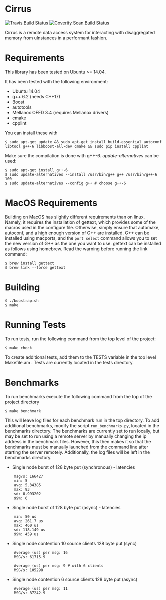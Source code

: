 Cirrus
==================================

[![Travis Build Status](https://travis-ci.org/jcarreira/ddc.svg?branch=master)](https://travis-ci.org/jcarreira/ddc)
[![Coverity Scan Build Status](https://scan.coverity.com/projects/10708/badge.svg)](https://scan.coverity.com/projects/jcarreira-ddc)

Cirrus is a remote data access system for interacting with disaggregated memory from uInstances in a performant fashion.

Requirements
============

This library has been tested on Ubuntu >= 14.04.

It has been tested with the following environment:
* Ubuntu 14.04
* g++ 6.2 (needs C++17)
* Boost
* autotools
* Mellanox OFED 3.4 (requires Mellanox drivers)
* cmake
* cpplint

You can install these with

    $ sudo apt-get update && sudo apt-get install build-essential autoconf libtool g++-6 libboost-all-dev cmake && sudo pip install cpplint
    
Make sure the compilation is done with g++-6. *update-alternatives* can be used:

    $ sudo apt-get install g++-6
    $ sudo update-alternatives --install /usr/bin/g++ g++ /usr/bin/g++-6 100
    $ sudo update-alternatives --config g++ # choose g++-6

MacOS Requirements
============
Building on MacOS has slightly different requirements than on linux. Namely, it requires the installation of gettext, which provides some of the macros used in the configure file. Otherwise, simply ensure that automake, autoconf, and a high enough version of G++ are installed. G++ can be installed using macports, and the `port select` command allows you to set the new version of G++ as the one you want to use.
gettext can be installed as follows using homebrew. Read the warning before running the link command:

    $ brew install gettext
    $ brew link --force gettext
    

Building
=========

    $ ./boostrap.sh
    $ make


Running Tests
=============

To run tests, run the following command from the top level of the project:

    $ make check
    
To create additional tests, add them to the TESTS variable in the top level Makefile.am . Tests are currently located in the tests directory.


Benchmarks
=============

To run benchmarks execute the following command from the top of the project directory

    $ make benchmark
    
This will leave log files for each benchmark run in the top directory. To add additional benchmarks, modify the script `run_benchmarks.py`, located in the benchmarks directory. The benchmarks are currently set to run locally, but may be set to run using a remote server by manually changing the ip address in the benchmark files. However, this then makes it so that the benchmarks must be manually launched from the command line after starting the server remotely. Additionally, the log files will be left in the benchmarks directory.

* Single node burst of 128 byte put (synchronous) - latencies
```
    msg/s: 166427
    min: 5
    avg: 5.34385
    max: 93
    sd: 0.993202
    99%: 6
```
* Single node burst of 128 byte put (async) - latencies
```
    min: 50 us
    avg: 261.7 us
    max: 460 us
    sd: 118.149 us
    99%: 459 us
```
* Single node contention 10 source clients 128 byte put (sync)
```
    Average (us) per msg: 16
    MSG/s: 61715.9
```
```
    Average (us) per msg: 9 # with 6 clients
    MSG/s: 105298
```
* Single node contention 6 source clients 128 byte put (async)
```
    Average (us) per msg: 11
    MSG/s: 87242.9
```
